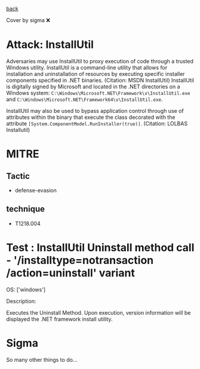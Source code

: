 [back](../index.md)

Cover by sigma :x: 

# Attack: InstallUtil

 Adversaries may use InstallUtil to proxy execution of code through a trusted Windows utility. InstallUtil is a command-line utility that allows for installation and uninstallation of resources by executing specific installer components specified in .NET binaries. (Citation: MSDN InstallUtil) InstallUtil is digitally signed by Microsoft and located in the .NET directories on a Windows system: <code>C:\Windows\Microsoft.NET\Framework\v<version>\InstallUtil.exe</code> and <code>C:\Windows\Microsoft.NET\Framework64\v<version>\InstallUtil.exe</code>.

InstallUtil may also be used to bypass application control through use of attributes within the binary that execute the class decorated with the attribute <code>[System.ComponentModel.RunInstaller(true)]</code>. (Citation: LOLBAS Installutil)

# MITRE
## Tactic
  - defense-evasion

## technique
  - T1218.004

# Test : InstallUtil Uninstall method call - '/installtype=notransaction /action=uninstall' variant

OS: ['windows']

Description:

 Executes the Uninstall Method. Upon execution, version information will be displayed the .NET framework install utility.


# Sigma

 So many other things to do...